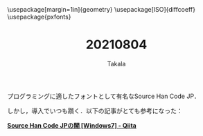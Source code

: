﻿---
title: 20210804
yesterday: 20210803
tomorrow: 20210805
days: 586
author: Takala
header-includes:
  - \usepackage[margin=1in]{geometry}
  - \usepackage[ISO]{diffcoeff}
  - \usepackage{pxfonts}
---


プログラミングに適したフォントとして有名なSource Han Code JP．


しかし，導入でいつも躓く．以下の記事がとても参考になった：


**[Source Han Code JPの闇 [Windows7] - Qiita](https://qiita.com/dev100kg/items/bcae2fc210326eda0ca3)**

